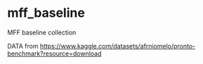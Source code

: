 # mff_baseline
MFF baseline collection

DATA from https://www.kaggle.com/datasets/afrniomelo/pronto-benchmark?resource=download
